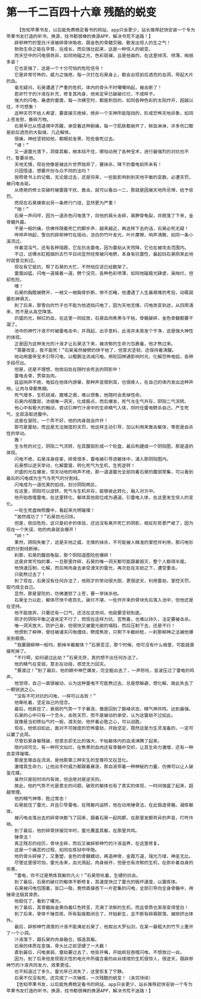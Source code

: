 # 第一千二百四十六章 残酷的蜕变
        【告知苹果书友，以后能免费稳定看书的网站、app只会更少，站长推荐赶快安装一个专为苹果书友打造的听书，换源，找书都很棒的换源APP，解决书荒不迷路！】
       辟邪神竹的莹白汁液被碎骨块吸收，跟金色的骨髓交融，散发出惊人的生之气！
       勃勃生命之能在孕育，在成长，而后强壮起来，这是一种惊人的蜕变。
       而天空中的闪电很奇异，如同地磁之光，色彩斑斓，且是扭曲的，在这里倾泻、喷薄，绚丽多姿！
       它也变强了，这是一个十分可怕的危险信号！
       它是非常可怖的，威力之强绝，每一次打在石昊身上，都会出现前后透亮的血洞，带起大片的血。
       毫无疑问，石昊遭遇了严重的危机，体内的骨头不时噶噶响起，被击断了！
       若非竹子的汁液在补充，修复其肉身，他肯定早已破破烂烂，不成样子。
       强大的闪电，暴虐的雷霆，每一次横空时，都是刺目的，如同各种色彩的太阳炸开，超越以往，不可想象！
       这种天罚不给人希望，要直接灭绝掉，绝非一个天神所能阻挡的，形成恐怖天地异象，如同上苍发怒，撕碎万物。
       石昊早已从悟道境中苏醒，承受着这种剧痛，每一寸肌肤都崩开了，鲜血淋淋，许多伤口都是前后透亮的大裂缝，几近解体。
       很痛，神经坚韧如他，都眼前发黑，险些昏死过去。
       “哧！”
       又一道雷光落下，洞穿其躯，根本挡不住，哪怕动用了各种宝术，进行最强烈的对抗也不行，誓要杀他。
       天地无情，现在他像是被这片世界抛弃了，要抹杀，降下的雷电前所未有！
       只因悟道，想要开创与众不同的法吗？
       按照骨书上的记载，无论是过去，还是将来，一些能影响到到天地平衡的变数，必遭天罚，被闪电击毙。
       从绝艳的修士突破时被雷霆干扰、轰击，就可以看出一二，那就是因被天地所忌惮，给予惩罚。
       而现在石昊摸索出另一条修行门径，显然更为严重！
       “啪！”
       石昊一声闷哼，因为一道赤色闪电落下，将他的肩头击碎，肩胛骨龟裂，并脱落了下来，金骨髓外露。
       不是一般的痛，仿佛伴随着死亡的脚步声，越来越近，再这样下去的话，石昊必死无疑！
       哗哗声响起，雪白的辟邪神竹在摇动，洁白的竹叶发光，叶片摩擦，响声清脆，如同一条小溪流过。
       伴着混沌气，还有各种瑞霞，它在抗击雷电，因为雷劫从天而降，它也在被攻击范围内。
       不过，这棵水缸粗细的古竹平日间显然经常被闪电劈，本身有抗雷性，最起码石昊刚来此地时就曾见到过。
       现在有它抵抗，帮了石昊的大忙，不然他应该已经散架了。
       雷霆凶猛，闪电一道接着一道，劈个没完，各种色彩喷薄，如同地磁极光肆虐，虽绚烂，但却危险。
       噗！
       石昊的胸膛被劈开，一根又一根胸骨折断，惨不忍睹，他遭遇了人生最艰难的考验，动辄就要形神俱灭。
       到了后来，那雪白的竹子也不能为他遮挡闪电了，因为天地无情，闪电改变轨迹，从四周涌来，而不是从高空降落。
       炽盛的光，鲜红的血，在这里一同绽放，石昊血肉焦黑与干枯，骨骼破碎，金色骨髓都要干涸了。
       池中的神竹汁液不时被雷电击中，并溅起，出乎意料，此液并未蒸发个干净，这是强大神性的体现。
       正是因为这种发光的汁液才让石昊活下来，被浓郁的生命力包裹着，他才熬过来。
       “需要改变，我不能死！”石昊虽然被劈的快干枯了，但意志坚韧，还保持着清醒。
       他动用雷帝宝术引导闪电，以鲲鹏法消减闪电，用轮回神通影响时光，化解恐怖电弧，各种手段尽出。
       但是，还是不理想，他依旧处在随时会死去的阴影中！
       雷电击骨，贯穿血肉。
       兹兹响声不绝，电弧在他体内游窜，那种声音很刺耳，也很瘆人，在自己的体内发出这种声响，让肉与骨都焦糊。
       死气增多，生机锐减。磨难之艰，难以想象，他随时会丢掉性命。
       石昊内视腹部，浓缩唯一洞天，化成极点，而后爆发，死气与生气并存，阴阳二气流转。
       他心中有极大的触动，尝试引神竹汁液中的生命精气入体，同时任雷电劈杀自己，产生死气，全部汲取进腹中。
       这是在冒险，一个弄不好，他的肉身就会炸开！
       那可是雷劫，而且是无法揣度的天罚，他这样主动引导，加以利用来轰击躯体，等若是自杀性的举动。
       轰！
       生与死的对立，阴阳二气流转，在其腹部形成一个轮盘，最后构建成一个阴阳图，那是道的体现。
       闪电不绝，石昊浑身痉挛，碎骨很多，雷电被引导进躯体中，涌入那阴阳图内。
       石昊想以逆天举动，化解雷霆，转化死气为生机，生死逆转！
       炽盛的光在爆发，惊天动地的响声不绝，那一道道雷光全部向着石昊的腹部聚集，可以看到最后的闪电成为生气与死气的分割线。
       闪电成为一道优美的弧线，划分阴阳两区。
       在这里，阴阳可以逆转，死气与生机并存，能够彼此转化，融入对方中。
       他开始吞噬雷电，在这里转化，躯体其他部位成为通道，引雷电入体，在这里发生惊人的变化。
       一轮生死盘映照腹中，看起来光明璀璨！
       “居然成功了？”石昊目光闪烁。
       但是，依旧危险，这只是初步的体验，还远没有离开死亡的阴影，相反形势更严峻了，因为现在一个失误，他的肉身就会爆开！
       “砰！”
       果然，阴阳失衡了，这是天地之威，无情的抹杀，不可能被人精准的掌控并利用，那闪电形成的分割线断掉。
       刹那，石昊的腹部龟裂，那个阴阳道图险些爆碎！
       这是非常可怕的事，一旦那里炸碎，石昊的唯一洞天都可能跟着毁灭，整个人都得半废。
       他快速压制，化解，而后用肉身去承受漫天的雷光，再次处在天劫之下，遭受重击。
       只能熬过去了！
       到了现在，石昊没有任何办法了，他刚才的举动很大胆，更很逆天，利用雷劫，掌控天罚，取巧成全自己。
       显然，那是冒险的，仿佛激怒了上苍，要一举抹杀他。
       石昊全力以赴，躯体尽快千疮百孔，破烂不堪，一些炸开来的骨块先后落入池中，但他还是在坚持。
       他不能放弃，只要还有一口气，还活在这世间，他就要坚韧到底。
       刚才的阴阳平衡之道肯定不行了，而现在这样力抗，苦熬着，也难以持久，注定要被击杀。
       唯一洞天放大，防护己身，但很快又被雷光砸的塌陷，而后压制下去，还是不行！
       他想到了柳神，曾经被诸天闪电缠绕，劈成焦炭，只剩下半截树桩，一刹那柳神之法被他爆发到极致。
       “我要跟柳神一般吗，断掉半截躯体？”石昊苦涩，那个时候，他可没有什么根茎，可能就直接死掉了。
       “不行啊，如何避过此劫？”石昊无奈，真的想不出任何办法了。
       他的精气在变弱，意志在动摇，感觉无力回天。
       “要渡过！”到了最后，他的眼中神芒爆发，完全豁出去了，一声怒吼，音波压过了雷电的鸣声。
       他觉得，自己一直很被动，认为这种雷电不可能熬过去，总是想躲避，想化解，故此失去了一颗锐进之心。
       “没有不可对抗的闪电，一样可以击败！”
       他嘶吼着，坚定自己的信念。
       最后，他疯狂了，衰弱的气势一下子暴涨，像是回到了巅峰状态，精气神共鸣，达到最强。
       石昊的心中只有一个念头，击败天罚，而不是被动的承受，认为这雷劫不过如此。
       就像是当初修仙气时一般，渡天劫，他怀着必胜之心，可以战胜。
       现在，他依旧如此，面对不可揣度的恐怖雷劫，开始坚定，既然这是为生灵准备的，一定可以赢了此局。
       尽管石昊身躯残破，但意志却无比的强大，干枯躯体内的血液沸腾了起来。
       隐约间可见，有一种符文灿烂，在焦黑的血肉还有骨骼中交织，让其生命力激增，还有一种血变得璀璨。
       那是至尊血在流淌，是他那第三种天生的至尊符文在显化。
       激增其生命力，让他出手时威力都跟着暴涨，那血液带着一种神秘的力量，仿佛可以让人破茧花蝶。
       虽然只是短时间内有效，但这绝对是逆天的。
       故此，他的气势不光是意志的问题，破败的躯体也有了真实的体现，一时间强盛了起来，超越常理。
       他的精气神等，胜过常态！
       石昊抵住了雷光，并且引导雷电，在残躯内运转，他在动用锤骨法，在此锻造骨骼，凝练躯体。
       被闪电击落出去的碎骨块都飞了回来，跟着石昊一起鸣颤，在那里发颤奇异的声音，叮咚作响。
       到了最后，他的碎骨拼接完毕时，雷光覆盖其躯，在那里共鸣。
       锤骨法！
       真正残忍的经历，骨块全碎，而后又被辟邪神竹的汁液滋养，在这里修复。
       这是一个痛苦的过程，如同在炼狱中呼吸。
       他的骨头碎掉了，又重塑，金色的骨髓蠕动，再造神骨，金霞万道，瑞光万缕，神圣无比。
       尽管这里很可怕，雷光击来，血光溅起，肉身崩开，但是也有浓郁的生机，在弥补着自身的伤害。
       “雷电，你不过是熬炼我躯的凡火！”石昊怒吼着，生硬的抗击。
       到了最后，石昊的破烂的躯体不断修复，其速度快过了雷光的毁坏速度，以雷炼体。
       石昊被闪电包围着，张口一吸，竟然直接吞下一片密集的闪电，全部引导向全身骨骼中，用锤骨法锻其骨质。
       他挺住了，看到了曙光。
       到了最后，其骨髓由金黄向着红色转变，充满了浓郁的生机，而且骨质也渐渐变得莹白！
       到了后来，骨体千锤百炼，所有裂痕都闭合了，开始新生，且不断有碎屑脱落，被排挤出体外。
       最后，辟邪神竹滴落的汁液不能满足石昊了，他取出大罗仙剑，在某一最粗大的竹节上重开了一个小洞。
       汁液落下，跟石昊的肉身融合，锻造其躯。
       石昊的体质在变强，骨头比之前坚硬了一大截！
       直到最后，闪电衰弱，雷劫要过去了，他张开嘴，开始疯狂吞噬闪电，不想放过一丝。
       因为，到了后来他发现毁灭性的电光中所蕴含着的丝丝缕缕的生机很惊人，很逆天，跟辟邪神竹的汁液共同发力，效果更佳。
       也不知道过了多久，雷光早已消失了，这里恢复了宁静。
       石昊不仅没有死，还完成了一次锤炼，一次残酷的蜕变！（未完待续）
       【告知苹果书友，以后能免费稳定看书的网站、app只会更少，站长推荐赶快安装一个专为苹果书友打造的听书，换源，找书都很棒的换源APP，解决书荒不迷路！】